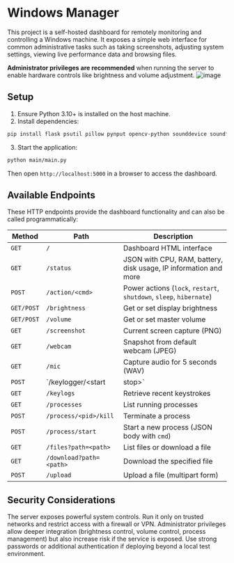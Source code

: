 # Windows Manager

This project is a self-hosted dashboard for remotely monitoring and controlling a Windows machine. It exposes a simple web interface for common administrative tasks such as taking screenshots, adjusting system settings, viewing live performance data and browsing files.

**Administrator privileges are recommended** when running the server to enable hardware controls like brightness and volume adjustment.
![image](https://github.com/user-attachments/assets/bdfbcdcb-8124-49e7-a189-33cb3dab269d)

## Setup

1. Ensure Python 3.10+ is installed on the host machine.
2. Install dependencies:

```bash
pip install flask psutil pillow pynput opencv-python sounddevice soundfile GPUtil wmi pycaw comtypes requests werkzeug
```

3. Start the application:

```bash
python main/main.py
```

Then open `http://localhost:5000` in a browser to access the dashboard.

## Available Endpoints

These HTTP endpoints provide the dashboard functionality and can also be called programmatically:

| Method | Path | Description |
| ------ | ---- | ----------- |
| `GET`  | `/`  | Dashboard HTML interface |
| `GET`  | `/status` | JSON with CPU, RAM, battery, disk usage, IP information and more |
| `POST` | `/action/<cmd>` | Power actions (`lock`, `restart`, `shutdown`, `sleep`, `hibernate`) |
| `GET/POST` | `/brightness` | Get or set display brightness |
| `GET/POST` | `/volume` | Get or set master volume |
| `GET` | `/screenshot` | Current screen capture (PNG) |
| `GET` | `/webcam` | Snapshot from default webcam (JPEG) |
| `GET` | `/mic` | Capture audio for 5 seconds (WAV) |
| `POST` | `/keylogger/<start|stop>` | Control the keylogger |
| `GET` | `/keylogs` | Retrieve recent keystrokes |
| `GET` | `/processes` | List running processes |
| `POST` | `/process/<pid>/kill` | Terminate a process |
| `POST` | `/process/start` | Start a new process (JSON body with `cmd`) |
| `GET` | `/files?path=<path>` | List files or download a file |
| `GET` | `/download?path=<path>` | Download the specified file |
| `POST` | `/upload` | Upload a file (multipart form) |

## Security Considerations

The server exposes powerful system controls. Run it only on trusted networks and restrict access with a firewall or VPN. Administrator privileges allow deeper integration (brightness control, volume control, process management) but also increase risk if the service is exposed. Use strong passwords or additional authentication if deploying beyond a local test environment.
